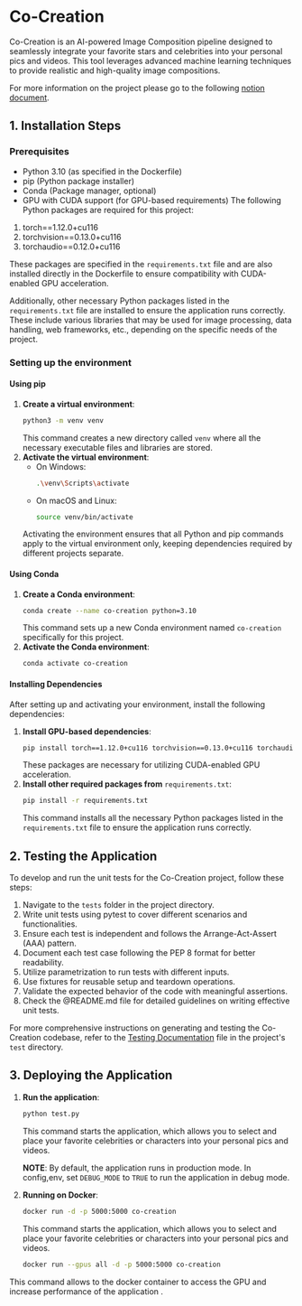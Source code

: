 # Co-Creation
Co-Creation is an AI-powered Image Composition pipeline designed to seamlessly integrate your favorite stars and celebrities into your personal pics and videos. This tool leverages advanced machine learning techniques to provide realistic and high-quality image compositions.

For more information on the project please go to the following [notion document](https://www.notion.so/flamapp/Co-creation-Blending-66b95b501d8f40468c1b7efb003e73f0).


## 1. Installation Steps

### Prerequisites
- Python 3.10 (as specified in the Dockerfile)
- pip (Python package installer)
- Conda (Package manager, optional)
- GPU with CUDA support (for GPU-based requirements)
The following Python packages are required for this project:

1. torch==1.12.0+cu116
2. torchvision==0.13.0+cu116
3. torchaudio==0.12.0+cu116

These packages are specified in the `requirements.txt` file and are also installed directly in the Dockerfile to ensure compatibility with CUDA-enabled GPU acceleration.

Additionally, other necessary Python packages listed in the `requirements.txt` file are installed to ensure the application runs correctly. These include various libraries that may be used for image processing, data handling, web frameworks, etc., depending on the specific needs of the project.


### Setting up the environment

#### Using pip
1. **Create a virtual environment**:
   ```bash
   python3 -m venv venv
   ```
   This command creates a new directory called `venv` where all the necessary executable files and libraries are stored.
2. **Activate the virtual environment**:
   - On Windows:
     ```bash
     .\venv\Scripts\activate
     ```
   - On macOS and Linux:
     ```bash
     source venv/bin/activate
     ```
   Activating the environment ensures that all Python and pip commands apply to the virtual environment only, keeping dependencies required by different projects separate.

#### Using Conda
1. **Create a Conda environment**:
   ```bash
   conda create --name co-creation python=3.10
   ```
   This command sets up a new Conda environment named `co-creation` specifically for this project.
2. **Activate the Conda environment**:
   ```bash
   conda activate co-creation
   ```

#### Installing Dependencies
After setting up and activating your environment, install the following dependencies:
1. **Install GPU-based dependencies**:
   ```bash
   pip install torch==1.12.0+cu116 torchvision==0.13.0+cu116 torchaudio==0.12.0+cu116 -f https://download.pytorch.org/whl/torch_stable.html
   ```
   These packages are necessary for utilizing CUDA-enabled GPU acceleration.
2. **Install other required packages from** `requirements.txt`:
   ```bash
   pip install -r requirements.txt
   ```
   This command installs all the necessary Python packages listed in the `requirements.txt` file to ensure the application runs correctly.

## 2. Testing the Application
To develop and run the unit tests for the Co-Creation project, follow these steps:

1. Navigate to the `tests` folder in the project directory.
2. Write unit tests using pytest to cover different scenarios and functionalities.
3. Ensure each test is independent and follows the Arrange-Act-Assert (AAA) pattern.
4. Document each test case following the PEP 8 format for better readability.
5. Utilize parametrization to run tests with different inputs.
6. Use fixtures for reusable setup and teardown operations.
7. Validate the expected behavior of the code with meaningful assertions.
8. Check the @README.md file for detailed guidelines on writing effective unit tests.

For more comprehensive instructions on generating and testing the Co-Creation codebase, refer to the [Testing Documentation](./tests/TESTING.md) file in the project's `test` directory.


## 3. Deploying the Application
1. **Run the application**:
   ```bash
   python test.py
   ```
   This command starts the application, which allows you to select and place your favorite celebrities or characters into your personal pics and videos.

	**NOTE**: By default, the application runs in production mode. In config,env, set `DEBUG_MODE` to `TRUE` to run the application in 	debug mode.

2. **Running on Docker**:
   ```bash
   docker run -d -p 5000:5000 co-creation
   ```
   This command starts the application, which allows you to select and place your favorite celebrities or characters into your personal pics and videos.
   
   ```bash
   docker run --gpus all -d -p 5000:5000 co-creation
   ```
 This command allows to the docker container to access the GPU and increase performance of the application .
